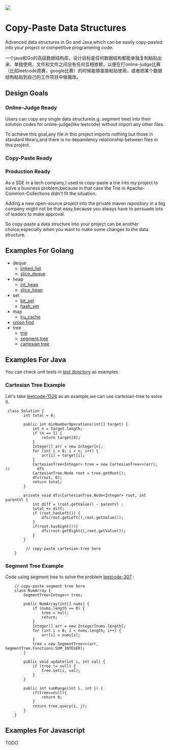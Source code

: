 <a href="foo-full_res.png"><picture>
  <source srcset="1.png" media="(prefers-color-scheme: dark)" />
  <source srcset="2.png" media="(prefers-color-scheme: light), (prefers-color-scheme: no-preference)" />
  <img src="2.png" />
</picture></a>

# Copy-Paste Data Structures
Advanced data structures in Go and Java,which can be easily copy-pasted into your project or competitive programming code.

一个java和Go的高级数据结构库，设计目标是任何数据结构都能单独复制粘贴出来、单独使用，文件和文件之间没有任何互相依赖，以便在打online-judge比赛（比如leetcode周赛，google比赛）的时候能够直接粘贴使用，或者把某个数据结构粘贴到自己的工作项目中做魔改。

## Design Goals

### Online-Judge Ready
Users can copy any single data structure(e.g. segment tree) into their solution codes for online-judge(like leetcode) without import any other files.

To achieve this goal,any file in this project imports nothing but those in standard library,and there is no depandency relationship between files in this project. 

### Copy-Paste Ready


### Production Ready
As a SDE in a tech company,I used to copy-paste a trie into my project to solve a business problem,because in that case the Trie in Apache-Common-Collections didn't fit the situation.

Adding a new open-source project into the private maven repository in a big company might not be that easy,because you always have to persuade lots of leaders to make approval.

So copy-paste a data structure into your project can be another choice,especially when you want to make some changes to the data structure.

## Examples For Golang
- deque
  - [linked_list](go/pkg/deque/linked_list_test.go)
  - [slice_deque](go/pkg/deque/slice_deque_test.go)
- heap
  - [int_heap](go/pkg/heap/int_heap_test.go)
  - [slice_heap](go/pkg/heap/slice_heap_test.go)
- set
  - [bit_set](go/pkg/set/bit_set_test.go)
  - [hash_set](go/pkg/set/hash_set_test.go)
- map
  - [lru_cache](go/pkg/map/test/lru_cache_leetcode146_test.go)
- [union find](go/pkg/union_find/union_find_test.go)
- tree
  - [trie](go/pkg/tree/trie_test.go)
  - [segment tree](go/pkg/tree/segment/segment_tree_test.go)
  - [cartesian tree](go/pkg/tree/cartesian/cartesian_tree_test.go)

## Examples For Java
You can check unit tests in [test directory](java/src/test) as examples.

### Cartesian Tree Example
Let's take [leetcode-1526](https://leetcode-cn.com/problems/minimum-number-of-increments-on-subarrays-to-form-a-target-array/) as an example,we can use cartesian-tree to solve it.

```$xslt
 class Solution {
        int total = 0;

        public int minNumberOperations(int[] target) {
            int n = target.length;
            if (n == 1) {
                return target[0];
            }
            Integer[] arr = new Integer[n];
            for (int i = 0; i < n; i++) {
                arr[i] = target[i];
            }
            CartesianTree<Integer> tree = new CartesianTree<>(arr);
//            dfs
            CartesianTree.Node root = tree.getRoot();
            dfs(root, 0);
            return total;
        }

        private void dfs(CartesianTree.Node<Integer> root, int parentV) {
            int diff = (root.getValue() - parentV) ;
            total += diff;
            if (root.hasLeft()) {
                dfs(root.getLeft(),root.getValue());
            }
            if(root.hasRight()){
                dfs(root.getRight(),root.getValue());
            }
        }

         // copy-paste cartesian-tree here
    }

```

### Segment Tree Example
Code using segment tree to solve the problem [leetcode-307](https://leetcode-cn.com/problems/range-sum-query-mutable/) :
```$xslt
    // copy-paste segment tree here
    class NumArray {
        SegmentTree<Integer> tree;

        public NumArray(int[] nums) {
            if (nums.length == 0) {
                tree = null;
                return;
            }
            Integer[] arr = new Integer[nums.length];
            for (int i = 0; i < nums.length; i++) {
                arr[i] = nums[i];
            }
            tree = new SegmentTree<>(arr, SegmentTree.Functions.SUM_INTEGER);
        }

        public void update(int i, int val) {
            if (tree != null) {
                tree.set(i, val);
            }
        }

        public int sumRange(int i, int j) {
            if(tree==null){
                return 0;
            }
            return tree.query(i, j);
        }
    }

```

## Examples For Javascript

TODO
